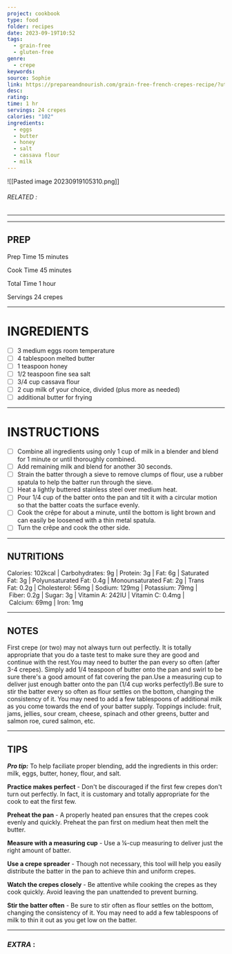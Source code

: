 ```yaml
---
project: cookbook
type: food
folder: recipes
date: 2023-09-19T10:52
tags:
  - grain-free
  - gluten-free
genre:
  - crepe
keywords: 
source: Sophie
link: https://prepareandnourish.com/grain-free-french-crepes-recipe/?utm_content=buffer0f1f1&utm_medium=social&utm_source=pinterest.com&utm_campaign=buffer
desc: 
rating: 
time: 1 hr
servings: 24 crepes
calories: "102"
ingredients:
  - eggs
  - butter
  - honey
  - salt
  - cassava flour
  - milk
---
```


![[Pasted image 20230919105310.png]]
###### *RELATED* : 
---


---
## PREP

Prep Time 15 minutes

Cook Time 45 minutes

Total Time 1 hour
  
Servings 24 crepes

---
# INGREDIENTS

- [ ] 3 medium eggs room temperature
- [ ] 4 tablespoon melted butter
- [ ] 1 teaspoon honey
- [ ] 1/2 teaspoon fine sea salt
- [ ] 3/4 cup cassava flour
- [ ] 2 cup milk of your choice, divided (plus more as needed)
- [ ] additional butter for frying

---
# INSTRUCTIONS

- [ ] Combine all ingredients using only 1 cup of milk in a blender and blend for 1 minute or until thoroughly combined. 
- [ ] Add remaining milk and blend for another 30 seconds.  
- [ ] Strain the batter through a sieve to remove clumps of flour, use a rubber spatula to help the batter run through the sieve.
- [ ] Heat a lightly buttered stainless steel over medium heat.
- [ ] Pour 1/4 cup of the batter onto the pan and tilt it with a circular motion so that the batter coats the surface evenly.
- [ ] Cook the crêpe for about a minute, until the bottom is light brown and can easily be loosened with a thin metal spatula.
- [ ] Turn the crêpe and cook the other side.

---
## NUTRITIONS

Calories: 102kcal | Carbohydrates: 9g | Protein: 3g | Fat: 6g | Saturated Fat: 3g | Polyunsaturated Fat: 0.4g | Monounsaturated Fat: 2g | Trans Fat: 0.2g | Cholesterol: 56mg | Sodium: 129mg | Potassium: 79mg | Fiber: 0.2g | Sugar: 3g | Vitamin A: 242IU | Vitamin C: 0.4mg | Calcium: 69mg | Iron: 1mg

---
## NOTES

First crepe (or two) may not always turn out perfectly. It is totally appropriate that you do a taste test to make sure they are good and continue with the rest.You may need to butter the pan every so often (after 3-4 crepes). Simply add 1/4 teaspoon of butter onto the pan and swirl to be sure there's a good amount of fat covering the pan.Use a measuring cup to deliver just enough batter onto the pan (1/4 cup works perfectly!).Be sure to stir the batter every so often as flour settles on the bottom, changing the consistency of it. You may need to add a few tablespoons of additional milk as you come towards the end of your batter supply. Toppings include: fruit, jams, jellies, sour cream, cheese, spinach and other greens, butter and salmon roe, cured salmon, etc.

---
## TIPS

**_Pro tip:_** To help faciliate proper blending, add the ingredients in this order: milk, eggs, butter, honey, flour, and salt.

**Practice makes perfect** - Don't be discouraged if the first few crepes don't turn out perfectly. In fact, it is customary and totally appropriate for the cook to eat the first few.

**Preheat the pan** - A properly heated pan ensures that the crepes cook evenly and quickly. Preheat the pan first on medium heat then melt the butter.

**Measure with a measuring cup** - Use a ¼-cup measuring to deliver just the right amount of batter.

**Use a crepe spreader** - Though not necessary, this tool will help you easily distribute the batter in the pan to achieve thin and uniform crepes.

**Watch the crepes closely** - Be attentive while cooking the crepes as they cook quickly. Avoid leaving the pan unattended to prevent burning.

**Stir the batter often** - Be sure to stir often as flour settles on the bottom, changing the consistency of it. You may need to add a few tablespoons of milk to thin it out as you get low on the batter.


---
### *EXTRA* :



